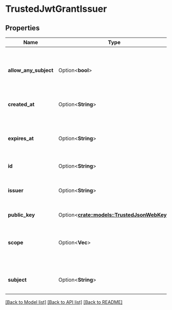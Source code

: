# TrustedJwtGrantIssuer

## Properties

Name | Type | Description | Notes
------------ | ------------- | ------------- | -------------
**allow_any_subject** | Option<**bool**> | The \"allow_any_subject\" indicates that the issuer is allowed to have any principal as the subject of the JWT. | [optional]
**created_at** | Option<**String**> | The \"created_at\" indicates, when grant was created. | [optional]
**expires_at** | Option<**String**> | The \"expires_at\" indicates, when grant will expire, so we will reject assertion from \"issuer\" targeting \"subject\". | [optional]
**id** | Option<**String**> |  | [optional]
**issuer** | Option<**String**> | The \"issuer\" identifies the principal that issued the JWT assertion (same as \"iss\" claim in JWT). | [optional]
**public_key** | Option<[**crate::models::TrustedJsonWebKey**](trustedJsonWebKey.md)> |  | [optional]
**scope** | Option<**Vec<String>**> | The \"scope\" contains list of scope values (as described in Section 3.3 of OAuth 2.0 [RFC6749]) | [optional]
**subject** | Option<**String**> | The \"subject\" identifies the principal that is the subject of the JWT. | [optional]

[[Back to Model list]](../README.md#documentation-for-models) [[Back to API list]](../README.md#documentation-for-api-endpoints) [[Back to README]](../README.md)


